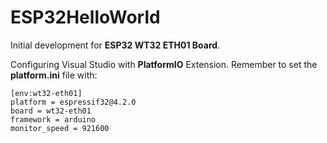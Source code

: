 # ESP32HelloWorld
Initial development for **ESP32 WT32 ETH01 Board**. 

Configuring Visual Studio with **PlatformIO** Extension. Remember to set the **platform.ini** file with:
```
[env:wt32-eth01]
platform = espressif32@4.2.0
board = wt32-eth01
framework = arduino
monitor_speed = 921600 
```
